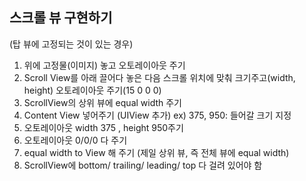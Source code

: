 ## 스크롤 뷰 구현하기

(탑 뷰에 고정되는 것이 있는 경우)

1. 위에 고정물(이미지) 놓고 오토레이아웃 주기
2. Scroll View를 아래 끌어다 놓은 다음 스크롤 위치에 맞춰 크기주고(width, height) 오토레이아웃 주기(15 0 0 0)
3. ScrollView의 상위 뷰에 equal width 주기 
4. Content View 넣어주기 (UIView 추가) ex) 375, 950: 들어갈 크기 지정
5. 오토레이아웃 width 375 , height 950주기
6. 오토레이아웃 0/0/0 다 주기
7. equal width to View 해 주기 (제일 상위 뷰, 즉 전체 뷰에 equal width)
8. ScrollView에 bottom/ trailing/ leading/ top 다 걸려 있어야 함 